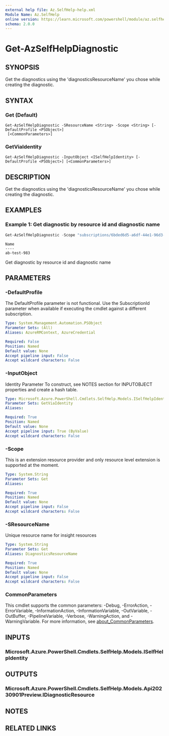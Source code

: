 ```yaml
---
external help file: Az.SelfHelp-help.xml
Module Name: Az.SelfHelp
online version: https://learn.microsoft.com/powershell/module/az.selfhelp/get-azselfhelpdiagnostic
schema: 2.0.0
---
```


# Get-AzSelfHelpDiagnostic

## SYNOPSIS
Get the diagnostics using the 'diagnosticsResourceName' you chose while creating the diagnostic.

## SYNTAX

### Get (Default)
```
Get-AzSelfHelpDiagnostic -SResourceName <String> -Scope <String> [-DefaultProfile <PSObject>]
 [<CommonParameters>]
```

### GetViaIdentity
```
Get-AzSelfHelpDiagnostic -InputObject <ISelfHelpIdentity> [-DefaultProfile <PSObject>] [<CommonParameters>]
```

## DESCRIPTION
Get the diagnostics using the 'diagnosticsResourceName' you chose while creating the diagnostic.

## EXAMPLES

### Example 1: Get diagnostic by resource id and diagnostic name
```powershell
Get-AzSelfHelpDiagnostic -Scope "subscriptions/6bded6d5-a6df-44e1-96d3-bf71f6f5f8ba/resourceGroups/test-rgName/providers/Microsoft.KeyVault/vaults/testKeyVault" -SResourceName ab-test-983
```

```output
Name
----
ab-test-983
```

Get diagnostic by resource id and diagnostic name

## PARAMETERS

### -DefaultProfile
The DefaultProfile parameter is not functional.
Use the SubscriptionId parameter when available if executing the cmdlet against a different subscription.

```yaml
Type: System.Management.Automation.PSObject
Parameter Sets: (All)
Aliases: AzureRMContext, AzureCredential

Required: False
Position: Named
Default value: None
Accept pipeline input: False
Accept wildcard characters: False
```

### -InputObject
Identity Parameter
To construct, see NOTES section for INPUTOBJECT properties and create a hash table.

```yaml
Type: Microsoft.Azure.PowerShell.Cmdlets.SelfHelp.Models.ISelfHelpIdentity
Parameter Sets: GetViaIdentity
Aliases:

Required: True
Position: Named
Default value: None
Accept pipeline input: True (ByValue)
Accept wildcard characters: False
```

### -Scope
This is an extension resource provider and only resource level extension is supported at the moment.

```yaml
Type: System.String
Parameter Sets: Get
Aliases:

Required: True
Position: Named
Default value: None
Accept pipeline input: False
Accept wildcard characters: False
```

### -SResourceName
Unique resource name for insight resources

```yaml
Type: System.String
Parameter Sets: Get
Aliases: DiagnosticsResourceName

Required: True
Position: Named
Default value: None
Accept pipeline input: False
Accept wildcard characters: False
```

### CommonParameters
This cmdlet supports the common parameters: -Debug, -ErrorAction, -ErrorVariable, -InformationAction, -InformationVariable, -OutVariable, -OutBuffer, -PipelineVariable, -Verbose, -WarningAction, and -WarningVariable. For more information, see [about_CommonParameters](http://go.microsoft.com/fwlink/?LinkID=113216).

## INPUTS

### Microsoft.Azure.PowerShell.Cmdlets.SelfHelp.Models.ISelfHelpIdentity

## OUTPUTS

### Microsoft.Azure.PowerShell.Cmdlets.SelfHelp.Models.Api20230901Preview.IDiagnosticResource

## NOTES

## RELATED LINKS

